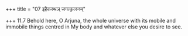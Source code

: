 +++
title = "07 इहैकस्थञ् जगत्कृत्स्नम्"

+++
11.7 Behold here, O Arjuna, the whole universe with its mobile and
immobile things centred in My body and whatever else you desire to see.
